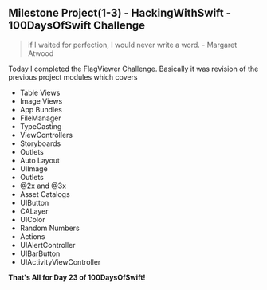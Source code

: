 ## Milestone Project(1-3) - HackingWithSwift - 100DaysOfSwift Challenge

> if I waited for perfection, I would never write a word. - Margaret Atwood

Today I completed the FlagViewer Challenge.
Basically it was revision of the previous project modules which covers

- Table Views
- Image Views
- App Bundles
- FileManager 
- TypeCasting 
- ViewControllers 
- Storyboards
- Outlets
- Auto Layout
- UIImage
- Outlets
- @2x and @3x
- Asset Catalogs
- UIButton
- CALayer
- UIColor
- Random Numbers
- Actions
- UIAlertController
- UIBarButton
- UIActivityViewController

**That's All for Day 23 of 100DaysOfSwift!**
